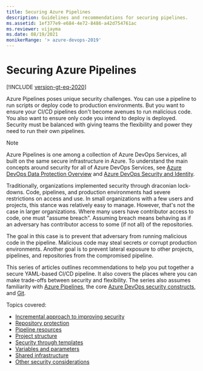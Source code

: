 ```yaml
---
title: Securing Azure Pipelines
description: Guidelines and recommendations for securing pipelines.
ms.assetid: 1ef377e9-e684-4e72-8486-a42d754761ac
ms.reviewer: vijayma
ms.date: 08/19/2021
monikerRange: '> azure-devops-2019'
---
```


# Securing Azure Pipelines

[!INCLUDE [version-gt-eq-2020](../../includes/version-gt-eq-2020.md)]

Azure Pipelines poses unique security challenges.
You can use a pipeline to run scripts or deploy code to production environments.
But you want to ensure your CI/CD pipelines don't become avenues to run malicious code.
You also want to ensure only code you intend to deploy is deployed.
Security must be balanced with giving teams the flexibility and power they need to run their own pipelines.

> [!NOTE]
> Azure Pipelines is one among a collection of Azure DevOps Services, all built on the same secure infrastructure in Azure.
> To understand the main concepts around security for all of Azure DevOps Services, see [Azure DevOps Data Protection Overview](../../organizations/security/data-protection.md) and [Azure DevOps Security and Identity](../../organizations/security/about-security-identity.md).

Traditionally, organizations implemented security through draconian lock-downs.
Code, pipelines, and production environments had severe restrictions on access and use.
In small organizations with a few users and projects, this stance was relatively easy to manage.
However, that's not the case in larger organizations.
Where many users have contributor access to code, one must "assume breach".
Assuming breach means behaving as if an adversary has contributor access to some (if not all) of the repositories.

The goal in this case is to prevent that adversary from running malicious code in the pipeline.
Malicious code may steal secrets or corrupt production environments.
Another goal is to prevent lateral exposure to other projects, pipelines, and repositories from the compromised pipeline.

This series of articles outlines recommendations to help you put together a secure YAML-based CI/CD pipeline.
It also covers the places where you can make trade-offs between security and flexibility.
The series also assumes familiarity with [Azure Pipelines](../get-started/what-is-azure-pipelines.md), the core [Azure DevOps security constructs](../../organizations/security/about-security-identity.md), and [Git](https://git-scm.com).

Topics covered:
- [Incremental approach to improving security](approach.md)
- [Repository protection](repos.md)
- [Pipeline resources](resources.md)
- [Project structure](projects.md)
- [Security through templates](templates.md)
- [Variables and parameters](inputs.md)
- [Shared infrastructure](infrastructure.md)
- [Other security considerations](misc.md)
